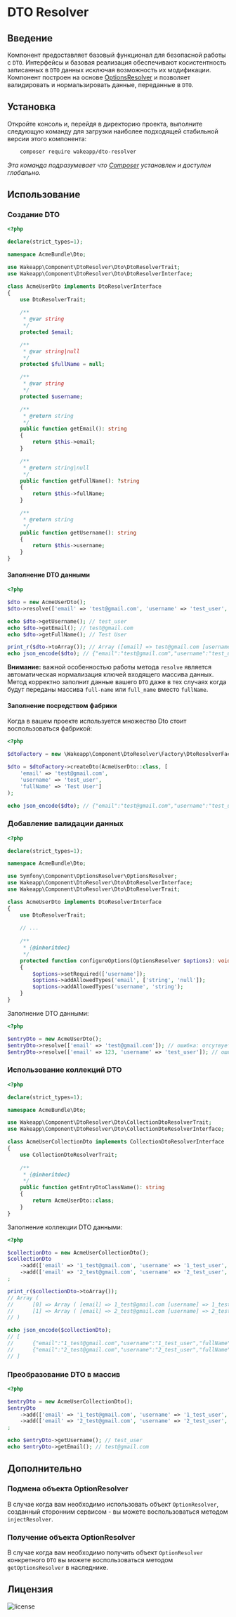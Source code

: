 DTO Resolver
============

Введение
--------

Компонент предоставляет базовый функционал для безопасной работы с `DTO`. Интерфейсы и базовая реализация обеспечивают
косистентность записанных в `DTO` данных исключая возможность их модификации.
Компонент построен на основе [OptionsResolver](https://github.com/symfony/options-resolver) и позволяет валидировать
и нормальзировать данные, переданные в `DTO`.

Установка
---------

Откройте консоль и, перейдя в директорию проекта, выполните следующую команду для загрузки наиболее подходящей
стабильной версии этого компонента:
```bash
    composer require wakeapp/dto-resolver
```
*Эта команда подразумевает что [Composer](https://getcomposer.org) установлен и доступен глобально.*


Использование
-------------

### Создание DTO

```php
<?php

declare(strict_types=1);

namespace AcmeBundle\Dto;

use Wakeapp\Component\DtoResolver\Dto\DtoResolverTrait;
use Wakeapp\Component\DtoResolver\Dto\DtoResolverInterface;

class AcmeUserDto implements DtoResolverInterface
{
    use DtoResolverTrait;
    
    /**
     * @var string
     */
    protected $email;

    /**
     * @var string|null
     */
    protected $fullName = null;

    /**
     * @var string
     */
    protected $username;

    /**
     * @return string
     */
    public function getEmail(): string
    {
        return $this->email;
    }

    /**
     * @return string|null
     */
    public function getFullName(): ?string
    {
        return $this->fullName;
    }

    /**
     * @return string
     */
    public function getUsername(): string
    {
        return $this->username;
    }
}
```

#### Заполнение DTO данными

```php
<?php

$dto = new AcmeUserDto();
$dto->resolve(['email' => 'test@gmail.com', 'username' => 'test_user', 'fullName' => 'Test User']);

echo $dto->getUsername(); // test_user
echo $dto->getEmail(); // test@gmail.com
echo $dto->getFullName(); // Test User

print_r($dto->toArray()); // Array ([email] => test@gmail.com [username] => test_user [fullName] => Test User)
echo json_encode($dto); // {"email":"test@gmail.com","username":"test_user","fullName":"Test User"}
```

**Внимание:** важной особенностью работы метода `resolve` является автоматическая нормализация ключей
входящего массива данных. Метод корректно заполнит данные вашего `DTO` даже в тех случаях когда будут
переданы массива `full-name` или `full_name` вместо `fullName`.

#### Заполнение посредством фабрики

Когда в вашем проекте используется множество Dto стоит воспользоваться фабрикой: 

```php
<?php

$dtoFactory = new \Wakeapp\Component\DtoResolver\Factory\DtoResolverFactory();

$dto = $dtoFactory->createDto(AcmeUserDto::class, [
    'email' => 'test@gmail.com',
    'username' => 'test_user',
    'fullName' => 'Test User']
);

echo json_encode($dto); // {"email":"test@gmail.com","username":"test_user","fullName":"Test User"}
```

### Добавление валидации данных

```php
<?php

declare(strict_types=1);

namespace AcmeBundle\Dto;

use Symfony\Component\OptionsResolver\OptionsResolver;
use Wakeapp\Component\DtoResolver\Dto\DtoResolverInterface;
use Wakeapp\Component\DtoResolver\Dto\DtoResolverTrait;

class AcmeUserDto implements DtoResolverInterface
{
    use DtoResolverTrait;
    
    // ...
    
    /**
     * {@inheritdoc}
     */
    protected function configureOptions(OptionsResolver $options): void
    {
        $options->setRequired(['username']);
        $options->addAllowedTypes('email', ['string', 'null']);
        $options->addAllowedTypes('username', 'string');
    }
}
```

Заполнение DTO данными:

```php
<?php

$entryDto = new AcmeUserDto();
$entryDto->resolve(['email' => 'test@gmail.com']); // ошибка: отсутвует обязательное смещение username
$entryDto->resolve(['email' => 123, 'username' => 'test_user']); // ошибка: email имеет недопустимый тип данных
```

### Использование коллекций DTO

```php
<?php

declare(strict_types=1);

namespace AcmeBundle\Dto;

use Wakeapp\Component\DtoResolver\Dto\CollectionDtoResolverTrait;
use Wakeapp\Component\DtoResolver\Dto\CollectionDtoResolverInterface;

class AcmeUserCollectionDto implements CollectionDtoResolverInterface
{
    use CollectionDtoResolverTrait;
    
    /**
     * {@inheritdoc}
     */
    public function getEntryDtoClassName(): string
    {
        return AcmeUserDto::class;
    }
}
```

Заполнение коллекции DTO данными:

```php
<?php

$collectionDto = new AcmeUserCollectionDto();
$collectionDto
    ->add(['email' => '1_test@gmail.com', 'username' => '1_test_user', 'fullName' => '1 Test User'])
    ->add(['email' => '2_test@gmail.com', 'username' => '2_test_user', 'fullName' => '2 Test User'])
;

print_r($collectionDto->toArray()); 
// Array (
//      [0] => Array ( [email] => 1_test@gmail.com [username] => 1_test_user [fullName] => 1 Test User )
//      [1] => Array ( [email] => 2_test@gmail.com [username] => 2_test_user [fullName] => 2 Test User )
// )

echo json_encode($collectionDto);
// [
//      {"email":"1_test@gmail.com","username":"1_test_user","fullName":"1 Test User"},
//      {"email":"2_test@gmail.com","username":"2_test_user","fullName":"2 Test User"}
// ]
```

### Преобразование DTO в массив

```php
<?php

$entryDto = new AcmeUserCollectionDto();
$entryDto
    ->add(['email' => '1_test@gmail.com', 'username' => '1_test_user', 'fullName' => '1 Test User'])
    ->add(['email' => '2_test@gmail.com', 'username' => '2_test_user', 'fullName' => '2 Test User'])
;

echo $entryDto->getUsername(); // test_user
echo $entryDto->getEmail(); // test@gmail.com
```

Дополнительно
-------------

### Подмена объекта OptionResolver

В случае когда вам необходимо использовать объект `OptionResolver`,
созданный сторонним сервисом - вы можете воспользоваться методом `injectResolver`.

### Получение объекта OptionResolver

В случае когда вам необходимо получить объект `OptionResolver` конкретного `DTO` вы можете воспользоваться
методом `getOptionsResolver` в наследнике.

Лицензия
--------

![license](https://img.shields.io/badge/License-proprietary-red.svg?style=flat-square)